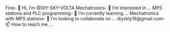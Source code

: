 Fine- 👋 Hi, I’m @DIY-SKY-VOLTA
Mechatronics- 👀 I’m interested in ...
MPS stations and PLC programming- 🌱 I’m currently learning ...
Mechatronics with MPS stations- 💞️ I’m looking to collaborate on ...
diyskly16@gmail.com- 📫 How to reach me ...

<!---
DIY-SKY-VOLTA/DIY-SKY-VOLTA is a ✨ special ✨ repository because its `README.md` (this file) appears on your GitHub profile.
You can click the Preview link to take a look at your changes.
--->
